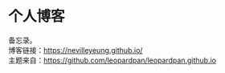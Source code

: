 # 个人博客

备忘录。  
博客链接：https://nevilleyeung.github.io/  
主题来自：https://github.com/leopardpan/leopardpan.github.io  
